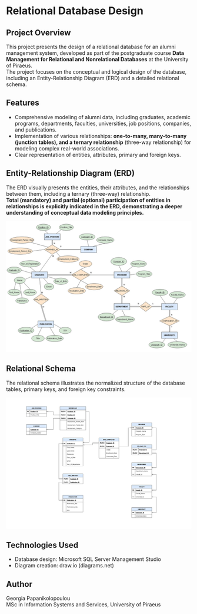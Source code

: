 # Relational Database Design

## Project Overview

This project presents the design of a relational database for an alumni management system, developed as part of the postgraduate course **Data Management for Relational and Nonrelational Databases** at the University of Piraeus.  
The project focuses on the conceptual and logical design of the database, including an Entity-Relationship Diagram (ERD) and a detailed relational schema.

## Features

- Comprehensive modeling of alumni data, including graduates, academic programs, departments, faculties, universities, job positions, companies, and publications.
- Implementation of various relationships: **one-to-many, many-to-many (junction tables), and a ternary relationship** (three-way relationship) for modeling complex real-world associations.
- Clear representation of entities, attributes, primary and foreign keys.

## Entity-Relationship Diagram (ERD)

The ERD visually presents the entities, their attributes, and the relationships between them, including a ternary (three-way) relationship.  
**Total (mandatory) and partial (optional) participation of entities in relationships is explicitly indicated in the ERD, demonstrating a deeper understanding of conceptual data modeling principles.**

![ERD](ERD.jpg)

## Relational Schema

The relational schema illustrates the normalized structure of the database tables, primary keys, and foreign key constraints.

![Relational Schema](Relational-Schema.jpg)

## Technologies Used

- Database design: Microsoft SQL Server Management Studio  
- Diagram creation: draw.io (diagrams.net) 

## Author

Georgia Papanikolopoulou  
MSc in Information Systems and Services, University of Piraeus

